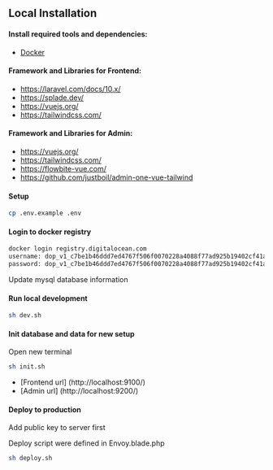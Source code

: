 ## Local Installation

#### Install required tools and dependencies:

* [Docker](https://www.docker.com/community-edition#/download)
#### Framework and Libraries for Frontend:

* https://laravel.com/docs/10.x/
* https://splade.dev/
* https://vuejs.org/
* https://tailwindcss.com/

#### Framework and Libraries for Admin:
* https://vuejs.org/
* https://tailwindcss.com/
* https://flowbite-vue.com/
* https://github.com/justboil/admin-one-vue-tailwind
#### Setup

```bash
cp .env.example .env 
```
#### Login to docker registry

```bash
docker login registry.digitalocean.com
username: dop_v1_c7be1b46ddd7ed4767f506f0070228a4088f77ad925b19402cf41a30f3aba8c1
password: dop_v1_c7be1b46ddd7ed4767f506f0070228a4088f77ad925b19402cf41a30f3aba8c1
```
Update mysql database information 
#### Run local development

```bash
sh dev.sh
```
#### Init database and data for new setup
Open new terminal
```bash
sh init.sh
```
* [Frontend url] (http://localhost:9100/)
* [Admin url] (http://localhost:9200/)

#### Deploy to production
Add public key to server first

Deploy script were defined in Envoy.blade.php
```bash
sh deploy.sh
```

